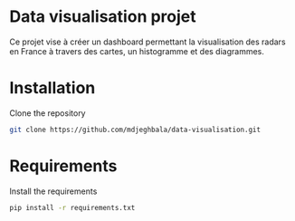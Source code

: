 # Data visualisation projet

Ce projet vise à créer un dashboard permettant la visualisation des radars en France à travers des cartes, un histogramme et des diagrammes.

# Installation

Clone the repository 

```bash
git clone https://github.com/mdjeghbala/data-visualisation.git
```

# Requirements

Install the requirements

```bash
pip install -r requirements.txt
```
